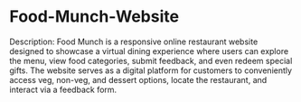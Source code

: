 # Food-Munch-Website
Description:
Food Munch is a responsive online restaurant website designed to showcase a virtual dining experience where users can explore the menu, view food categories, submit feedback, and even redeem special gifts. The website serves as a digital platform for customers to conveniently access veg, non-veg, and dessert options, locate the restaurant, and interact via a feedback form.
